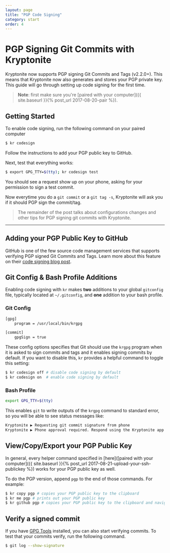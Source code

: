 ```yaml
---
layout: page
title: "PGP Code Signing"
category: start
order: 4
---
```


# PGP Signing Git Commits with Kryptonite
Kryptonite now supports PGP signing Git Commits and Tags (v2.2.0+). This means that Kryptonite now also generates and stores your PGP private key. This guide will go through setting up code signing for the first time.

> **Note**: first make sure you're [paired with your computer]({{ site.baseurl }}{% post_url 2017-08-20-pair %}).

## Getting Started
To enable code signing, run the following command on your paired computer

```bash
$ kr codesign
```

Follow the instructions to add your PGP public key to GitHub.

Next, test that everything works: 
```bash
$ export GPG_TTY=$(tty); kr codesign test
```

You should see a request show up on your phone, asking for your permission to sign a test commit.

Now everytime you do a `git commit` or a `git tag -s`, Kryptonite will ask you if it should PGP sign the commit/tag.

> The remainder of the post talks about configurations changes and other tips for PGP signing git commits with Kryptonite.

<hr>

## Adding your PGP Public Key to GitHub
GitHub is one of the few source code management services that supports verifying PGP signed Git Commits and Tags. Learn more about this feature on their [code signing blog post](https://github.com/blog/2144-gpg-signature-verification).

## Git Config & Bash Profile Additions
Enabling code signing with `kr` makes **two** additions to your global `gitconfig` file, typically located at `~/.gitconfig`, and **one** addition to your bash profile.

### Git Config
```bash
[gpg]
    program = /usr/local/bin/krgpg

[commit]
	gpgSign = true
```

These config options specifies that Git should use the `krgpg` program when it is asked to sign commits and tags and it enables signing commits by default. If you want to disable this, `kr` provides a helpful command to toggle this setting:

```bash
$ kr codesign off # disable code signing by default
$ kr codesign on  # enable code signing by default
```

### Bash Profile
```bash
export GPG_TTY=$(tty)
```

This enables `git` to write outputs of the `krgpg` command to standard error, so you will be able to see status messages like:

```bash
Kryptonite ▶ Requesting git commit signature from phone
Kryptonite ▶ Phone approval required. Respond using the Kryptonite app
```

## View/Copy/Export your PGP Public Key
In general, every helper command specified in [here]([paired with your computer]({{ site.baseurl }}{% post_url 2017-08-21-upload-your-ssh-publickey %}) works for your PGP public key as well. 

To do the PGP version, append `pgp` to the end of those commands. For example: 

```bash
$ kr copy pgp # copies your PGP public key to the clipboard
$ kr me pgp # prints out your PGP public key
$ kr github pgp # copies your PGP public key to the clipboard and navigates you to add it to your GitHub account
```

## Verify a signed commit
If you have [GPG Tools](https://gpgtools.org) installed, you can also start verifying commits. To test that your commits verify, run the following command.

```bash
$ git log --show-signature
```
